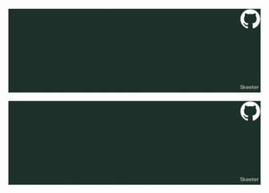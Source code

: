 [![Header](https://github.com/manoellvitor/manoellvitor/blob/main/Manoel%20lopes.gif "Header")](https://github.com/manoellvitor)

<img align="center" src="https://github.com/manoellvitor/manoellvitor/blob/main/Manoel%20lopes.gif" />


<!--
**manoellvitor/manoellvitor** is a ✨ _special_ ✨ repository because its `README.md` (this file) appears on your GitHub profile.

Here are some ideas to get you started:

- 🔭 I’m currently working on ...
- 🌱 I’m currently learning ...
- 👯 I’m looking to collaborate on ...
- 🤔 I’m looking for help with ...
- 💬 Ask me about ...
- 📫 How to reach me: ...
- 😄 Pronouns: ...
- ⚡ Fun fact: ...
-->
